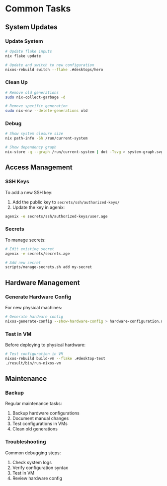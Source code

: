 # Common Tasks

## System Updates

### Update System
```bash
# Update flake inputs
nix flake update

# Update and switch to new configuration
nixos-rebuild switch --flake .#desktops/hero
```

### Clean Up
```bash
# Remove old generations
sudo nix-collect-garbage -d

# Remove specific generation
sudo nix-env --delete-generations old
```

### Debug
```bash
# Show system closure size
nix path-info -Sh /run/current-system

# Show dependency graph
nix-store -q --graph /run/current-system | dot -Tsvg > system-graph.svg
```

## Access Management

### SSH Keys
To add a new SSH key:
1. Add the public key to `secrets/ssh/authorized-keys/`
2. Update the key in agenix:
```bash
agenix -e secrets/ssh/authorized-keys/user.age
```

### Secrets
To manage secrets:
```bash
# Edit existing secret
agenix -e secrets/secrets.age

# Add new secret
scripts/manage-secrets.sh add my-secret
```

## Hardware Management

### Generate Hardware Config
For new physical machines:
```bash
# Generate hardware config
nixos-generate-config --show-hardware-config > hardware-configuration.nix
```

### Test in VM
Before deploying to physical hardware:
```bash
# Test configuration in VM
nixos-rebuild build-vm --flake .#desktop-test
./result/bin/run-nixos-vm
```

## Maintenance

### Backup
Regular maintenance tasks:
1. Backup hardware configurations
2. Document manual changes
3. Test configurations in VMs
4. Clean old generations

### Troubleshooting
Common debugging steps:
1. Check system logs
2. Verify configuration syntax
3. Test in VM
4. Review hardware config
